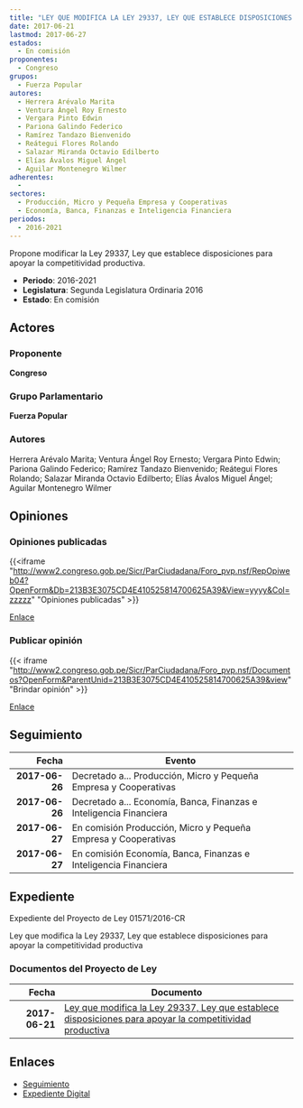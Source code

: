 ```yaml
---
title: "LEY QUE MODIFICA LA LEY 29337, LEY QUE ESTABLECE DISPOSICIONES PARA APOYAR LA COMPETITIVIDAD PRODUCTIVA"
date: 2017-06-21
lastmod: 2017-06-27
estados: 
  - En comisión
proponentes: 
  - Congreso
grupos: 
  - Fuerza Popular
autores: 
  - Herrera Arévalo Marita
  - Ventura Ángel Roy Ernesto
  - Vergara Pinto Edwin
  - Pariona Galindo Federico
  - Ramírez Tandazo Bienvenido
  - Reátegui Flores Rolando
  - Salazar Miranda Octavio Edilberto
  - Elías Ávalos Miguel Ángel
  - Aguilar Montenegro Wilmer
adherentes: 
  - 
sectores: 
  - Producción, Micro y Pequeña Empresa y Cooperativas
  - Economía, Banca, Finanzas e Inteligencia Financiera
periodos: 
  - 2016-2021
---
```


Propone modificar la Ley 29337, Ley que establece disposiciones para apoyar la competitividad productiva.

- **Periodo**: 2016-2021
- **Legislatura**: Segunda Legislatura Ordinaria 2016
- **Estado**: En comisión

## Actores

### Proponente

**Congreso**

### Grupo Parlamentario

**Fuerza Popular**

### Autores

Herrera Arévalo Marita; Ventura Ángel Roy Ernesto; Vergara Pinto Edwin; Pariona Galindo Federico; Ramírez Tandazo Bienvenido; Reátegui Flores Rolando; Salazar Miranda Octavio Edilberto; Elías Ávalos Miguel Ángel; Aguilar Montenegro Wilmer


## Opiniones

### Opiniones publicadas

{{<iframe "http://www2.congreso.gob.pe/Sicr/ParCiudadana/Foro_pvp.nsf/RepOpiweb04?OpenForm&Db=213B3E3075CD4E410525814700625A39&View=yyyy&Col=zzzzz" "Opiniones publicadas" >}}

[Enlace](http://www2.congreso.gob.pe/Sicr/ParCiudadana/Foro_pvp.nsf/RepOpiweb04?OpenForm&Db=213B3E3075CD4E410525814700625A39&View=yyyy&Col=zzzzz)
### Publicar opinión

{{< iframe "http://www2.congreso.gob.pe/Sicr/ParCiudadana/Foro_pvp.nsf/Documentos?OpenForm&ParentUnid=213B3E3075CD4E410525814700625A39&view" "Brindar opinión" >}}

[Enlace](http://www2.congreso.gob.pe/Sicr/ParCiudadana/Foro_pvp.nsf/Documentos?OpenForm&ParentUnid=213B3E3075CD4E410525814700625A39&view)

## Seguimiento

| Fecha | Evento |
|------:|--------|
| **2017-06-26** | Decretado a... Producción, Micro y Pequeña Empresa y Cooperativas|
| **2017-06-26** | Decretado a... Economía, Banca, Finanzas e Inteligencia Financiera|
| **2017-06-27** | En comisión Producción, Micro y Pequeña Empresa y Cooperativas|
| **2017-06-27** | En comisión Economía, Banca, Finanzas e Inteligencia Financiera|


## Expediente

Expediente del Proyecto de Ley 01571/2016-CR

Ley que modifica la Ley 29337, Ley que establece disposiciones para apoyar la competitividad productiva


### Documentos del Proyecto de Ley

| Fecha | Documento |
|------:|--------|
| **2017-06-21** | [Ley que modifica la Ley 29337, Ley que establece disposiciones para apoyar la competitividad productiva](http://www.leyes.congreso.gob.pe/Documentos/2016_2021/Proyectos_de_Ley_y_de_Resoluciones_Legislativas/PL0157120170621..pdf) |

## Enlaces 

- [Seguimiento](http://www2.congreso.gob.pe/Sicr/TraDocEstProc/CLProLey2016.nsf/f7fff46988ca05b1052578e100829cc7/a7d34340e17786950525814700151333?OpenDocument)
- [Expediente Digital](http://www2.congreso.gob.pehttp://www2.congreso.gob.pe/Sicr/TraDocEstProc/CLProLey2016.nsf/f7fff46988ca05b1052578e100829cc7/a7d34340e17786950525814700151333?OpenDocument&Click=05257FB7005EB655.eb71d0cf91d8294e05256cdf006b5706/$Body/0.1C6C)
